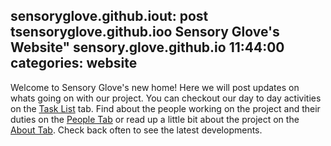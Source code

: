 sensoryglove.github.iout: post
tsensoryglove.github.ioo Sensory Glove's Website"
sensory.glove.github.io 11:44:00
categories: website
---

Welcome to Sensory Glove's new home! Here we will post updates on whats going on with our project. You can checkout our day to day activities on the [Task List][tasklist] tab. Find about the people working on the project and their duties on the [People Tab][peopletab] or read up a little bit about the project on the [About Tab][abouttab]. Check back often to see the latest developments.

[tasklist]: sensoryglove.github.io/tasklist/
[peopletab]: sensoryglove.github.io/people/
[abouttab]: sensory.glove.github.io/about/
